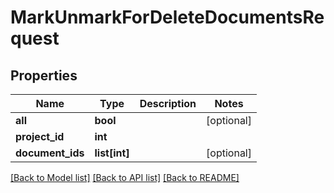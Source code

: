 # MarkUnmarkForDeleteDocumentsRequest

## Properties
Name | Type | Description | Notes
------------ | ------------- | ------------- | -------------
**all** | **bool** |  | [optional] 
**project_id** | **int** |  | 
**document_ids** | **list[int]** |  | [optional] 

[[Back to Model list]](../README.md#documentation-for-models) [[Back to API list]](../README.md#documentation-for-api-endpoints) [[Back to README]](../README.md)


